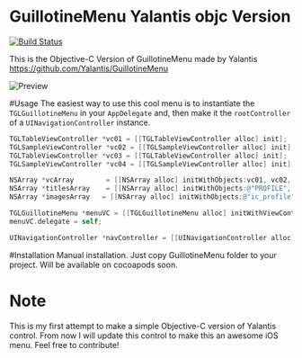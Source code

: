 # GuillotineMenu Yalantis objc Version

[![Build Status](https://travis-ci.org/farshidce/GuillotineMenu-Yalantis-ObjC-Version.png?branch=mastter)](https://travis-ci.org/farshidce/GuillotineMenu-Yalantis-ObjC-Version)

This is the Objective-C Version of GuillotineMenu made by Yalantis https://github.com/Yalantis/GuillotineMenu

![Preview](https://d13yacurqjgara.cloudfront.net/users/495792/screenshots/2018249/draft_06.gif)

#Usage
The easiest way to use this cool menu is to instantiate the `TGLGuillotineMenu` in your `AppDelegate` and, then make it the `rootController` of a `UINavigationController` instance.

```objective-c
TGLTableViewController *vc01 = [[TGLTableViewController alloc] init];
TGLSampleViewController *vc02 = [[TGLSampleViewController alloc] init];
TGLTableViewController *vc03 = [[TGLTableViewController alloc] init];
TGLSampleViewController *vc04 = [[TGLSampleViewController alloc] init];

NSArray *vcArray        = [[NSArray alloc] initWithObjects:vc01, vc02, vc03, vc04, nil];
NSArray *titlesArray    = [[NSArray alloc] initWithObjects:@"PROFILE", @"FEED", @"ACTIVITY", @"SETTINGS", nil];
NSArray *imagesArray   = [[NSArray alloc] initWithObjects:@"ic_profile", @"ic_feed", @"ic_activity", @"ic_settings", nil];

TGLGuillotineMenu *menuVC = [[TGLGuillotineMenu alloc] initWithViewControllers:vcArray MenuTitles:titlesArray andImagesTitles:imagesArray];
menuVC.delegate = self;

UINavigationController *navController = [[UINavigationController alloc] initWithRootViewController:menuVC];
```

#Installation
Manual installation. Just copy GuillotineMenu folder to your project. Will be available on cocoapods soon.

# Note
This is my first attempt to make a simple Objective-C version of Yalantis control. From now I will update this control to make this an awesome iOS menu.
Feel free to contribute!

